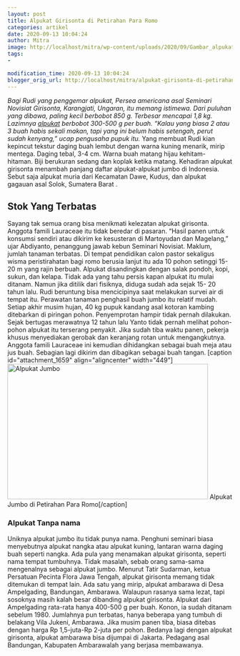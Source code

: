 ```yaml
---
layout: post
title: Alpukat Girisonta di Petirahan Para Romo
categories: artikel
date: 2020-09-13 10:04:24
author: Mitra
image: http://localhost/mitra/wp-content/uploads/2020/09/Gambar_alpukat_1124x800.jpg
tags:
- 

modification_time: 2020-09-13 10:04:24
blogger_orig_url: http://localhost/mitra/alpukat-girisonta-di-petirahan-para.html
---
```


<em>Bagi Rudi yang penggemar alpukat, Persea americana asal Seminari Novisiat Girisonta, Karangjati, Ungaran, itu memang istimewa. Dari puluhan yang dibawa, paling kecil berbobot 850 g. Terbesar mencapai 1,8 kg. Lazimnya <a class="wpil_keyword_link " href="http://127.0.0.1/mitra/topik/alpukat"  title="alpukat" data-wpil-keyword-link="linked">alpukat</a> berbobot 300-500 g per buah. “Kalau yang biasa 2 atau 3 buah habis sekali makan, tapi yang ini belum habis setengah, perut sudah kenyang,” ucap pengusaha pupuk itu.</em>
Yang membuat Rudi kian kepincut tekstur daging buah lembut dengan warna kuning menarik, mirip mentega. Daging tebal, 3-4 cm. Warna buah matang hijau kehitam-
hitaman. Biji berukuran sedang dan koplak ketika matang. Kehadiran alpukat girisonta menambah panjang daftar alpukat-alpukat jumbo di Indonesia. Sebut saja alpukat muria dari Kecamatan Dawe, Kudus, dan alpukat gagauan asal Solok, Sumatera Barat .
<h2>Stok Yang Terbatas</h2>
Sayang tak semua orang bisa menikmati kelezatan alpukat girisonta. Anggota famili Lauraceae itu tidak beredar di pasaran. “Hasil panen untuk konsumsi sendiri atau dikirim ke kesusteran di Martoyudan dan Magelang,” ujar Abdiyanto, penanggung jawab kebun Seminari Novisiat. Maklum, jumlah tanaman terbatas.
Di tempat pendidikan calon pastor sekaligus wisma peristirahatan bagi romo berusia lanjut itu ada 10 pohon setinggi 15-20 m yang rajin berbuah. Alpukat disandingkan dengan salak pondoh, kopi, sukun, dan kelapa. Tidak ada yang tahu persis kapan alpukat itu mulai ditanam. Namun jika ditilik dari fisiknya, diduga sudah ada sejak 15- 20 tahun lalu. Rudi beruntung bisa mencicipinya saat melakukan survei air di tempat itu.
Perawatan tanaman penghasil buah jumbo itu relatif mudah. Setiap akhir musim hujan, 40 kg pupuk kandang asal kotoran kambing ditebarkan di piringan pohon. Penyemprotan hampir tidak pernah dilakukan. Sejak bertugas merawatnya 12 tahun lalu Yanto tidak pernah melihat pohon-pohon alpukat itu terserang penyakit.
Jika sudah tiba waktu panen, pekerja khusus menyediakan gerobak dan keranjang rotan untuk mengangkutnya. Anggota famili Lauraceae ini kemudian dihidangkan sebagai buah meja atau jus buah. Sebagian lagi dikirim dan dibagikan sebagai buah tangan.
[caption id="attachment_1659" align="aligncenter" width="449"]<img class="wp-image-1659" src="http://127.0.0.1/mitra/wp-content/uploads/2020/09/Gambar_alpukat_821x800.jpg" alt="Alpukat Jumbo" width="449" height="303" /> Alpukat Jumbo di Petirahan Para Romo[/caption]
<h3>Alpukat Tanpa nama</h3>
Uniknya alpukat jumbo itu tidak punya nama. Penghuni seminari biasa menyebutnya alpukat nangka atau alpukat kuning, lantaran warna daging buah seperti nangka. Ada pula yang menamakan alpukat girisonta, seperti nama tempat tumbuhnya. Tidak masalah, sebab orang sama-sama mengenalnya sebagai alpukat jumbo.
Menurut Tatir Sudarman, ketua Persatuan Pecinta Flora Jawa Tengah, alpukat girisonta memang tidak ditemukan di tempat lain. Ada satu yang mirip, alpukat ambarawa di Desa Ampelgading, Bandungan, Ambarawa. Walaupun rasanya sama lezat, tapi sosoknya masih kalah besar dibanding alpukat girisonta. Alpukat dari Ampelgading rata-rata hanya 400-500 g per buah.
Konon, ia sudah ditanam sebelum 1980. Jumlahnya pun terbatas, hanya beberapa yang tumbuh di belakang Vila Jukeni, Ambarawa. Jika musim panen tiba, biasa ditebas dengan harga Rp  1,5-juta-Rp 2-juta per pohon. Bedanya lagi dengan alpukat girisonta, alpukat ambarawa bisa dijumpai di Jakarta. Pedagang asal Bandungan, Kabupaten Ambarawalah yang berjasa membawanya.
